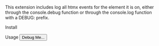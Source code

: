 This extension includes log all htmx events for the element it is on, either through the console.debug function or through the console.log function with a DEBUG: prefix.

Install
<script src="https://unpkg.com/htmx.org/dist/ext/debug.js"></script>

Usage
<button hx-ext="debug">Debug Me...</button>

